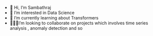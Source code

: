 - 👋 Hi, I’m Sambathraj 
- 👀 I’m interested in Data Science 
- 🔭 I’m currently learning about Transformers
- 🦾👷‍♂️I’m looking to collaborate on projects which involves time series analysis , anomaly detection and so 

<!---
Sambathraj16/Sambathraj16 is a ✨ special ✨ repository because its `README.md` (this file) appears on your GitHub profile.
You can click the Preview link to take a look at your changes.
--->
